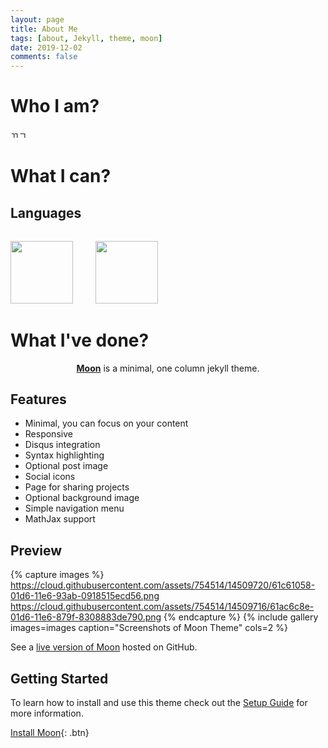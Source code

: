 ```yaml
---
layout: page
title: About Me
tags: [about, Jekyll, theme, moon]
date: 2019-12-02
comments: false
---
```


# Who I am?
ㄲㄱ


# What I can?
## Languages
<div style="margin-top: 2rem;">
    <img src="{{ site.url }}/assets/img/python.png" style="width:100px;height:100px;">
    <img src="{{ site.url }}/assets/img/javascript.png" style="width:100px;height:100px;margin-left:2rem;">
</div>

# What I've done?

    
<center><a href="http://dylanmsk.github.io/Moon"><b>Moon</b></a> is a minimal, one column jekyll theme.</center>

## Features
* Minimal, you can focus on your content
* Responsive
* Disqus integration
* Syntax highlighting
* Optional post image
* Social icons
* Page for sharing projects
* Optional background image
* Simple navigation menu
* MathJax support

## Preview

{% capture images %}
    https://cloud.githubusercontent.com/assets/754514/14509720/61c61058-01d6-11e6-93ab-0918515ecd56.png
    https://cloud.githubusercontent.com/assets/754514/14509716/61ac6c8e-01d6-11e6-879f-8308883de790.png
{% endcapture %}
{% include gallery images=images caption="Screenshots of Moon Theme" cols=2 %}

See a [live version of Moon](http://taylantatli.github.io/Moon) hosted on GitHub.

## Getting Started

To learn how to install and use this theme check out the [Setup Guide](http://taylantatli.me/Moon/moon-theme/) for more information.
      
[Install Moon](https://github.com/TaylanTatli/Moon){: .btn}
